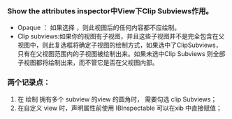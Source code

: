 ### Show the attributes inspector中View下Clip Subviews作用。

- Opaque ：  如果选择 ，则此视图后的任何内容都不应绘制。
- Clip subviews:如果你的视图有子视图，并且这些子视图并不是完全包含在父视图中，则此复选框将确定子视图的绘制方式，如果选中了ClipSubviews，只有在父视图范围内的子视图被绘制出来。如果未选中Clip Subviews 则全部子视图都将绘制出来，而不管它是否在父视图内部。


### 两个记录点：

1. 在 绘制 拥有多个 subview 的view 的圆角时， 需要勾选 clip Subviews；
2. 在自定义 view 时，声明属性前使用 IBInspectable 可以在xib 中直接赋值；
